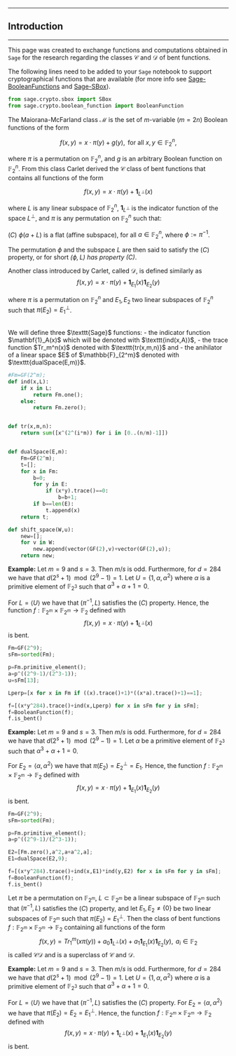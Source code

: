 ***
## Introduction <br>
***

This page was created to exchange functions and computations obtained in $\texttt{Sage}$ for the research regarding the classes $\mathcal{C}$ and $\mathcal{D}$ of bent functions.

The following lines need to be added to your $\texttt{Sage}$ notebook to support cryptographical functions that are available (for more info see [Sage-BooleanFunctions](https://doc.sagemath.org/html/en/reference/cryptography/sage/crypto/boolean_function.html) and [Sage-SBox](https://doc.sagemath.org/html/en/reference/cryptography/sage/crypto/sbox.html)).




```python
from sage.crypto.sbox import SBox
from sage.crypto.boolean_function import BooleanFunction
```

The Maiorana-McFarland class $\mathcal{M}$ is the set of $m$-variable ($m=2n$) Boolean
functions of the form

$$f(x,y)=x \cdot \pi(y)+ g(y), \mbox{ for all } x, y\in\mathbb{F}_2^n,$$

where $\pi$ is a permutation on $\mathbb{F}_2^n$, and $g$ is an arbitrary Boolean function on
$\mathbb{F}_2^n$. From this class Carlet derived the  $\mathcal{C}$ class of bent functions that contains all functions of the form

$$f(x,y) = x\cdot\pi(y)+ \mathbf{1}_{L^{\perp}}(x)$$

where $L$ is any linear subspace of $\mathbb{F}_2^n$, $\mathbf{1}_{L^{\perp}}$ is the indicator function of the space $L^{\perp}$, and
$\pi$ is any permutation on $\mathbb{F}_2^n$ such that:


$(C)$ $\phi(a + L)$ is a flat (affine subspace),  for all $a\in \mathbb{F}_2^n$, where $\phi:=\pi^{-1}$.

The permutation $\phi$ and the subspace $L$  are then said to satisfy the $(C)$ property, or for short _$(\phi,L)$ has property $(C)$_.

Another class introduced by Carlet, called $\mathcal{D}$, is defined similarly as
$$f(x, y)=x\cdot\pi(y) + \mathbf{1}_{E_1}(x) \mathbf{1}_{E_2}(y)$$

where $\pi$ is a permutation on $\mathbb{F}_2^{n}$ and $E_1,E_2$ two linear subspaces of $\mathbb{F}_2^n$ such that $\pi(E_2)=E_1^{\perp}$.

<br>
We will define three $\texttt{Sage}$ functions: 
- the indicator function $\mathbf{1}_A(x)$ which will be denoted with $\texttt{ind(x,A)}$, 
- the trace function $Tr_m^n(x)$ denoted with $\texttt{tr(x,m,n)}$ and 
- the anihilator of a linear space $E$ of $\mathbb{F}_{2^m}$ denoted with $\texttt{dualSpace(E,m)}$.


```python
#Fm=GF(2^m);
def ind(x,L):
    if x in L:
        return Fm.one();
    else:
        return Fm.zero();


def tr(x,m,n):
    return sum([x^(2^(i*m)) for i in [0..(n/m)-1]])


def dualSpace(E,m):
    Fm=GF(2^m);
    t=[];
    for x in Fm:
        b=0;
        for y in E:
            if (x*y).trace()==0:
                b=b+1;
        if b==len(E):
            t.append(x)
    return t;

def shift_space(W,u):
    new=[];
    for v in W:
        new.append(vector(GF(2),v)+vector(GF(2),u));
    return new;

```

**Example:** Let $m=9$ and $s=3$. Then $m/s$ is odd. Furthermore, for $d=284$ we have that $d(2^s+1) \mod (2^9-1)=1$. Let $U=\{1,\alpha,\alpha^2\}$ where $\alpha$ is a primitive element of $\mathbb{F}_{2^3}$ such that $\alpha^3+\alpha+1=0$. 

For $L=\langle U\rangle$ we have that $(\pi^{-1},L)$ satisfies the $(C)$ property. Hence, the function $f:\mathbb{F}_{2^m}\times\mathbb{F}_{2^m}\to\mathbb{F}_2$ defined with $$f(x,y) = x\cdot\pi(y)+ \mathbf{1}_{L^{\perp}}(x)$$ is bent.


```python
Fm=GF(2^9);
sFm=sorted(Fm);

p=Fm.primitive_element();
a=p^((2^9-1)/(2^3-1));
u=sFm[13];

Lperp=[x for x in Fm if ((x).trace()+1)*((x*a).trace()+1)==1];

f=[(x*y^284).trace()+ind(x,Lperp) for x in sFm for y in sFm];
f=BooleanFunction(f);
f.is_bent()
```

**Example:** Let $m=9$ and $s=3$. Then $m/s$ is odd. Furthermore, for $d=284$ we have that $d(2^s+1) \mod (2^9-1)=1$. Let $\alpha$ be a primitive element of $\mathbb{F}_{2^3}$ such that $\alpha^3+\alpha+1=0$. 

For $E_2=\langle \alpha,\alpha^2 \rangle$ we have that $\pi(E_2)=E_2^{\perp}=E_1$. Hence, the function $f:\mathbb{F}_{2^m}\times\mathbb{F}_{2^m}\to\mathbb{F}_2$ defined with $$f(x,y) = x\cdot\pi(y)+ \mathbf{1}_{E_1}(x)\mathbf{1}_{E_2}(y)$$ is bent.


```python
Fm=GF(2^9);
sFm=sorted(Fm);

p=Fm.primitive_element();
a=p^((2^9-1)/(2^3-1));

E2=[Fm.zero(),a^2,a+a^2,a];
E1=dualSpace(E2,9);

f=[(x*y^284).trace()+ind(x,E1)*ind(y,E2) for x in sFm for y in sFm];
f=BooleanFunction(f);
f.is_bent()
```

Let $\pi$ be a permutation on $\mathbb{F}_{2^m}$, $L\subset\mathbb{F}_{2^m}$ be a linear subspace of $\mathbb{F}_{2^m}$ such that $(\pi^{-1},L)$ satisfies the $(C)$ property, and let $E_1,E_2\neq \{0\}$ be two linear subspaces of $\mathbb{F}_{2^m}$ such that $\pi(E_2)=E_1^{\perp}$. Then the class of bent  functions $f:\mathbb{F}_{2^m}\times\mathbb{F}_{2^m}\to\mathbb{F}_{2}$ containing all functions of the form  
$$f(x,y)=Tr_1^m(x\pi(y))+a_0\mathbf{1}_{L^{\perp}}(x)+a_1\mathbf{1}_{E_1}(x)\mathbf{1}_{E_2}(y), \,\;  a_i \in \mathbb{F}_{2}$$
is called $\mathcal{CD}$ and is a superclass of $\mathcal{C}$ and $\mathcal{D}$.

**Example:** Let $m=9$ and $s=3$. Then $m/s$ is odd. Furthermore, for $d=284$ we have that $d(2^s+1) \mod (2^9-1)=1$.  Let $U=\{1,\alpha,\alpha^2\}$ where $\alpha$ is a primitive element of $\mathbb{F}_{2^3}$ such that $\alpha^3+\alpha+1=0$. 

For $L=\langle U\rangle$ we have that $(\pi^{-1},L)$ satisfies the $(C)$ property. For $E_2=\langle \alpha,\alpha^2 \rangle$ we have that $\pi(E_2)=E_2=E_1^{\perp}$. Hence, the function $f:\mathbb{F}_{2^m}\times\mathbb{F}_{2^m}\to\mathbb{F}_2$ defined with $$f(x,y) = x\cdot\pi(y)+ \mathbf{1}_{L^{\perp}}(x)+\mathbf{1}_{E_1}(x)\mathbf{1}_{E_2}(y)$$ is bent.


